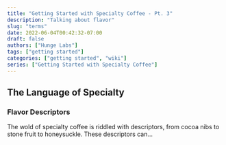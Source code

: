 ```yaml
---
title: "Getting Started with Specialty Coffee - Pt. 3"
description: "Talking about flavor"
slug: "terms"
date: 2022-06-04T00:42:32-07:00
draft: false
authors: ["Hunge Labs"]
tags: ["getting started"]
categories: ["getting started", "wiki"]
series: ["Getting Started with Specialty Coffee"]
---
```

## The Language of Specialty

### Flavor Descriptors

The wold of specialty coffee is riddled with descriptors, from cocoa nibs to stone fruit to honeysuckle. These descriptors can...
